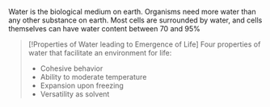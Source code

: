 Water is the biological medium on earth. Organisms need more water than any other substance on earth. Most cells are surrounded by water, and cells themselves can have water content between 70 and 95%

> [!Properties of Water leading to Emergence of Life]
> Four properties of water that facilitate an environment for life:
> - Cohesive behavior
> - Ability to moderate temperature
> - Expansion upon freezing
> - Versatility as solvent




